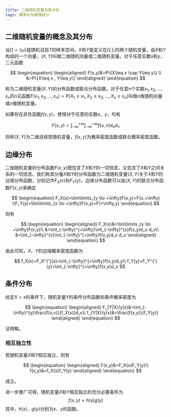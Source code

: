 ```yaml
---
title: 二维随机变量及其分布
tags: 概率论与数理统计
---
```


## 二维随机变量的概念及其分布

设$\Omega=\{\omega\}$是随机试验$T$的样本空间，$X$和$Y$是定义在$\Omega$上的两个随机变量，由$X$和$Y$构成的一个向量，$(X,Y)$叫做二维随机向量或二维随机变量。对于任意实数$x$和$y$，二元函数

$$
\begin{equation}
\begin{aligned}
F(x,y)&=P\{X\leq x \cap Y\leq y\} \\
      &=P\{X\leq x , Y\leq y\} 
\end{aligned}
\end{equation}
$$

称为二维随机变量$(X,Y)$的分布函数或联合分布函数。对于任意$n$个实数$x_1,x_2,...,x_n$的$n$元函数$F(x_1,x_2,...,x_n)=P\{X_1\leq x_1,X_2\leq x_2,...,X_n\leq x_n\}$叫做$n$维随机向量或$n$维随机变量。



如果存在非负函数$f(x,y)$，使得对于任意的实数$x$，$y$，均有

$$
F(x,y)=\int_{-\infty}^{+\infty}\int_{-\infty}^{+\infty}f(u,v)d_u d_v
$$

则称$(X,Y)$为二维连续型随机变量，$f(x,y)$为概率密度函数或联合概率密度函数。

## 边缘分布

二维随机变量的分布函数$F(x,y)$既包含了$X$和$Y$的一切信息，又包含了$X$和$Y$之间关系的一切信息。我们称其分量$X$和$Y$的分布函数为二维随机变量$(X,Y)$关于$X$和$Y$的边缘分布函数，分别记作$F_X(x)$和$F_Y(y)$，边缘分布函数可以由$(X,Y)$的联合分布函数$F(x,y)$来确定

$$
\begin{equation}
F_X(x)=\lim\limits_{y \to +\infty}F(x,y)=F(x,+\infty)
\\F_Y(y)=\lim\limits_{x \to +\infty}F(x,y)=F(+\infty,y)
\end{equation}
$$

则有

$$
\begin{equation}
\begin{aligned}
F_X(x)&=\lim\limits_{y \to +\infty}F(x,y)\\
      &=\int_{-\infty}^{+\infty}\int_{-\infty}^{x}f(x,y)d_u d_v\\
      &=\int_{-\infty}^{x}\int_{-\infty}^{+\infty}f(x,y)d_v d_u
\end{aligned}
\end{equation}
$$

由此可知，$X$，$Y$的边缘概率密度函数为

$$
f_X(x)=F_X^{'}(x)=\int_{-\infty}^{+\infty}f(x,y)d_y\\
f_Y(y)=F_Y^{'}(y)=\int_{-\infty}^{+\infty}f(x,y)d_x
$$

## 条件分布

给定$X=x$的条件下，随机变量$Y$的条件分布函数和条件概率密度为

$$
\begin{equation}
\begin{aligned}
F_{Y|X}(y|x)&=\int_{-\infty}^{y}\frac{f(x,v)}{f_X(x)}d_v\\
f_{Y|X}(y|x)&=\frac{f(x,y)}{f_Y(y)}
\end{aligned}
\end{equation}
$$

证明略。

### 相互独立性

若随机变量$X$和$Y$相互独立，则有

$$
\begin{equation}
\begin{aligned}
F(x,y)&=F_X(x)F_Y(y)\\
f(x,y)&=f_X(x)f_Y(y)
\end{aligned}
\end{equation}
$$

成立。

进一步推广可得，随机变量$X$和$Y$相互独立的充分必要条件为
$$
f(x,y)=h(x)g(y)
$$
其中，$h(x)、g(y)$分别为$x、y$的函数。